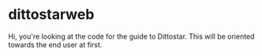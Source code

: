 # dittostarweb

Hi, you're looking at the code for the guide to Dittostar. This will be oriented towards the end user at first.